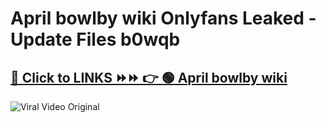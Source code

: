 
 # April bowlby wiki Onlyfans Leaked - Update Files b0wqb

## <h2><a href="https://clipsfans.com/April_bowlby_wiki&ref=git">🔗 Click to LINKS ⏩⏩ 👉 🟢 April bowlby wiki </a></h2>

<a href="https://clipsfans.com/April_bowlby_wiki&ref=git" rel="nofollow" data-target="animated-image.originalLink"><img src="https://i.ibb.co.com/xMMVF88/686577567.gif" alt="Viral Video Original" style="max-width: 100%; display: inline-block;" data-target="animated-image.originalImage"></a>

